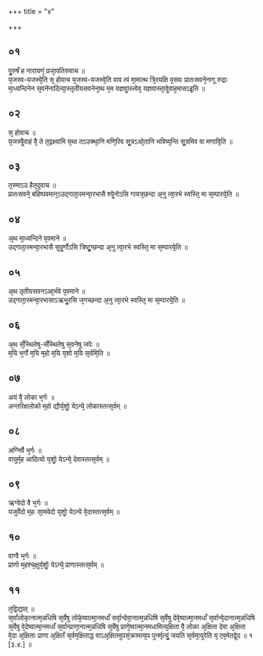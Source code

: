 +++
title = "४"

+++
## ०१
पु᳘रुषँ ह नारायणं᳘ प्रजा᳘पतिरुवाच ॥  
य᳘जस्व-यजस्वे᳘ति स᳘ होवाच य᳘जस्व-यजस्वे᳘ति वाव त्वं मा᳘मात्थ त्रि᳘रयक्षि व᳘सवः प्रातःसवने᳘नागू रुद्राः मा᳘ध्यन्दिनेन स᳘वनेनादित्या᳘स्तृतीयसवनेना᳘थ म᳘म यज्ञवाॗस्त्वेव᳘ यज्ञवास्ता᳘वेॗवाह᳘मासऽइ᳘ति ॥  
## ०२
स᳘ होवाच ॥  
य᳘जस्वैॗवाहं वै᳘ ते त᳘द्वक्ष्यामि य᳘था तऽउक्था᳘नि मणि᳘रिव सू᳘त्रऽओ᳘तानि भविष्य᳘न्ति सू᳘त्रमिव वा मणावि᳘ति ॥  
## ०३
त᳘स्माऽउ हैत᳘दुवाच ॥  
प्रातःसवने᳘ बहिष्पवमान᳘ऽउद्गाता᳘रमन्वा᳘रभासै श्येॗनोऽसि गायत्र᳘छन्दा अ᳘नु त्वा᳘रभे स्वस्ति᳘ मा स᳘म्पारये᳟ति ॥  
## ०४
अ᳘थ मा᳘ध्यन्दिने प᳘वमाने ॥  
उद्गाता᳘रमन्वा᳘रभासै सुपॗर्णोऽसि त्रिष्टु᳘प्छन्दा अ᳘नु त्वा᳘रभे स्वस्ति᳘ मा स᳘म्पारये᳟ति ॥  
## ०५
अ᳘थ तृतीयसवनऽआ᳘र्भवे प᳘वमाने ॥  
उद्गाता᳘रमन्वा᳘रभासाऽऋभु᳘रसि ज᳘गच्छन्दा अ᳘नु त्वा᳘रभे स्वस्ति᳘ मा स᳘म्पारये᳟ति ॥  
## ०६
अ᳘थ सँ᳘स्थितेषु-सँस्थितेषु स᳘वनेषु जपेः ॥  
म᳘यि भ᳘र्गो म᳘यि म᳘हो म᳘यि य᳘शो म᳘यि स᳘र्वमि᳘ति ॥  
## ०७
अयं वै᳘ लोका भ᳘र्गः ॥  
अन्तरिक्षलोको म᳘हो द्यौर्य᳘शोॗ येऽन्ये᳘ लोकास्तत्स᳘र्वम् ॥  
## ०८
अग्निर्वै भ᳘र्गः ॥  
वायुर्म᳘ह आदित्यो य᳘शोॗ येऽन्ये᳘ देवास्तत्स᳘र्वम् ॥  
## ०९
ऋग्वेदो वै भ᳘र्गः ॥  
यजुर्वेदो म᳘हः सा᳘मवेदो य᳘शोॗ येऽन्ये वे᳘दास्तत्स᳘र्वम् ॥  
## १०
वाग्वै भ᳘र्गः ॥  
प्राणो म᳘हश्च᳘क्षुर्य᳘शोॗ येऽन्ये᳘ प्राणास्तत्स᳘र्वम् ॥  
## ११
त᳘द्विद्यात् ॥  
स᳘र्वांलोका᳘नात्म᳘न्नधिषि स᳘र्वेषु लोके᳘ष्वात्मा᳘नमधाँ सर्वा᳘न्देवा᳘नात्म᳘न्नधिषि स᳘र्वेषु देवे᳘ष्वात्मा᳘नमधाँ स᳘र्वान्वे᳘दानात्म᳘न्नधिषि स᳘र्वेषु वे᳘देष्वात्मा᳘नमधाँ स᳘र्वान्प्राणा᳘नात्म᳘न्नधिषि स᳘र्वेषु प्राणे᳘ष्वात्मा᳘नमधामित्य᳘क्षिता वै᳘ लोका अ᳘क्षिता देवा अ᳘क्षिता वे᳘दा अ᳘क्षिताः प्राणा अ᳘क्षितँ स᳘र्वम᳘क्षिताद्ध वाऽअ᳘क्षितमुपसं᳘क्रामत्य᳘प पुनर्मृत्युं᳘ जयति स᳘र्वमा᳘युरेति य᳘ एव᳘मेतद्वे᳘द ॥ १ [३.४.] ॥  
